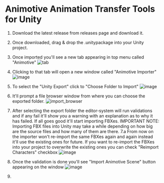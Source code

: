 # Animotive Animation Transfer Tools for Unity

1. Download the latest release from releases page and download it.
2. Once downloaded, drag & drop the .unitypackage into your Unity project.
3. Once imported you'll see a new tab appearing in top menu called "Animotive"
![tab](https://github.com/retinize/UnityAnimotiveImporterPlugin/assets/98883482/c16e7850-80ba-41b6-a271-8c066cc954b2)
4. Clicking to that tab will open a new window called "Animotive Importer" 
![image](https://github.com/retinize/UnityAnimotiveImporterPlugin/assets/98883482/08ba0c9d-0cdb-47a2-80e5-c5e40962c0f7)
5. To select the "Unity Export" click to "Choose Folder to Import"
![image](https://github.com/retinize/UnityAnimotiveImporterPlugin/assets/98883482/24a57119-4291-47cb-b197-95ee1960ae69)
6. It'll prompt a file browser window from where you can choose the exported folder.
![import_browser](https://github.com/retinize/UnityAnimotiveImporterPlugin/assets/98883482/d5640ebe-118e-41e0-a524-e4528cf72b60)
7. After selecting the export folder the editor-system will run validations and if any fail it'll show you a warning with an explanation as to why it has failed. If all goes good it'll start importing FBXes. 
IMPORTANT NOTE: Importing FBX files into Unity may take a while depending on how big are the source files and how many of them are there.
  7.a From now on the importer won't re-import the same FBXes again and again instead it'll use the existing ones for future. If you want to re-import the FBXes into your project to overwrite the existing ones you can check "Reimport Characters" checkbox
   ![image](https://github.com/retinize/UnityAnimotiveImporterPlugin/assets/98883482/3fad3b96-63ef-4752-9e70-0c18a3cf1f99)

9. Once the validation is done you'll see "Import Animotive Scene" button appearing on the window
![image](https://github.com/retinize/UnityAnimotiveImporterPlugin/assets/98883482/cca2c915-e1ec-4ffb-8cb6-57bac8082d4c)
10. 
